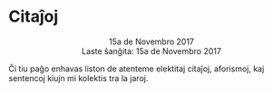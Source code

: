 Citaĵoj
=======

<center>15a de Novembro 2017</center>
<center>Laste ŝanĝita: 15a de Novembro 2017</center>

Ĉi tiu paĝo enhavas liston de atenteme elektitaj citaĵoj, aforismoj, kaj sentencoj kiujn mi kolektis
tra la jaroj.

